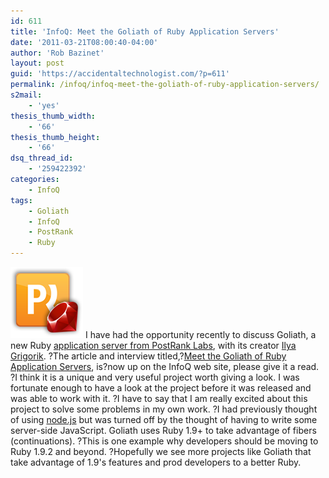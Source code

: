 ```yaml
---
id: 611
title: 'InfoQ: Meet the Goliath of Ruby Application Servers'
date: '2011-03-21T08:00:40-04:00'
author: 'Rob Bazinet'
layout: post
guid: 'https://accidentaltechnologist.com/?p=611'
permalink: /infoq/infoq-meet-the-goliath-of-ruby-application-servers/
s2mail:
    - 'yes'
thesis_thumb_width:
    - '66'
thesis_thumb_height:
    - '66'
dsq_thread_id:
    - '259422392'
categories:
    - InfoQ
tags:
    - Goliath
    - InfoQ
    - PostRank
    - Ruby
---
```


![Pr ruby](/assets/img/2011/03/pr-ruby.png "pr-ruby.png") I have had the opportunity recently to discuss Goliath, a new Ruby [application server from PostRank Labs](http://postrank-labs.github.com/goliath/), with its creator [Ilya Grigorik](http://www.igvita.com/). ?The article and interview titled,?[Meet the Goliath of Ruby Application Servers](http://www.infoq.com/articles/meet-goliath), is?now up on the InfoQ web site, please give it a read. ?I think it is a unique and very useful project worth giving a look. I was fortunate enough to have a look at the project before it was released and was able to work with it. ?I have to say that I am really excited about this project to solve some problems in my own work. ?I had previously thought of using [node.js](http://nodejs.org/) but was turned off by the thought of having to write some server-side JavaScript. Goliath uses Ruby 1.9+ to take advantage of fibers (continuations). ?This is one example why developers should be moving to Ruby 1.9.2 and beyond. ?Hopefully we see more projects like Goliath that take advantage of 1.9's features and prod developers to a better Ruby.